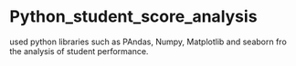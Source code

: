 # Python_student_score_analysis
used python libraries such as PAndas, Numpy, Matplotlib and seaborn fro the analysis of student performance.
